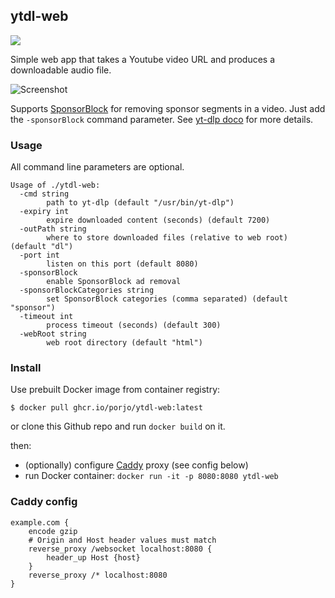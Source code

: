 ## ytdl-web

[![](https://img.shields.io/docker/automated/porjo/ytdl-web.svg)](https://github.com/users/porjo/packages/container/package/ytdl-web)

Simple web app that takes a Youtube video URL and produces a downloadable audio file.

![Screenshot](https://porjo.github.io/ytdl-web/screenshot.png)

Supports [SponsorBlock](https://github.com/ajayyy/SponsorBlock) for removing sponsor segments in a video. Just add the `-sponsorBlock` command parameter. See [yt-dlp doco](https://github.com/yt-dlp/yt-dlp#sponsorblock-options) for more details.

### Usage

All command line parameters are optional.

```
Usage of ./ytdl-web:
  -cmd string
    	path to yt-dlp (default "/usr/bin/yt-dlp")
  -expiry int
    	expire downloaded content (seconds) (default 7200)
  -outPath string
    	where to store downloaded files (relative to web root) (default "dl")
  -port int
    	listen on this port (default 8080)
  -sponsorBlock
    	enable SponsorBlock ad removal
  -sponsorBlockCategories string
    	set SponsorBlock categories (comma separated) (default "sponsor")
  -timeout int
    	process timeout (seconds) (default 300)
  -webRoot string
    	web root directory (default "html")
```

### Install

Use prebuilt Docker image from container registry:
```
$ docker pull ghcr.io/porjo/ytdl-web:latest
```

or clone this Github repo and run `docker build` on it.

then:
- (optionally) configure [Caddy](https://caddyserver.com) proxy (see config below)
- run Docker container: `docker run -it -p 8080:8080 ytdl-web`

### Caddy config

```
example.com {
	encode gzip
	# Origin and Host header values must match
	reverse_proxy /websocket localhost:8080 {
		header_up Host {host}
	}
	reverse_proxy /* localhost:8080
}
```
